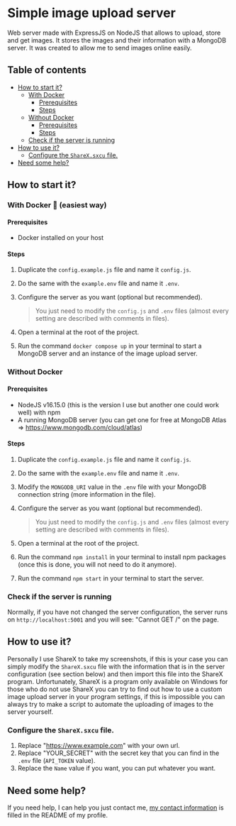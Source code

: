 # Simple image upload server

Web server made with ExpressJS on NodeJS that allows to upload, store and get images. It stores the images and their information with a MongoDB server. It was created to allow me to send images online easily.

## Table of contents

- [How to start it?](#how-to-start-it)
  - [With Docker](#with-docker-🐳-easiest-way)
    - [Prerequisites](#prerequisites)
    - [Steps](#steps)
  - [Without Docker](#without-docker)
    - [Prerequisites](#prerequisites-1)
    - [Steps](#steps-1)
  - [Check if the server is running](#check-if-the-server-is-running)
- [How to use it?](#how-to-use-it)
  - [Configure the `ShareX.sxcu` file.](#configure-the-sharexsxcu-file)
- [Need some help?](#need-some-help)

## How to start it?

### With Docker 🐳 (easiest way)

#### Prerequisites

- Docker installed on your host

#### Steps

1. Duplicate the `config.example.js` file and name it `config.js`.

2. Do the same with the `example.env` file and name it `.env`.

3. Configure the server as you want (optional but recommended).

   > You just need to modify the `config.js` and `.env` files (almost every setting are described with comments in files).

4. Open a terminal at the root of the project.

5. Run the command `docker compose up` in your terminal to start a MongoDB server and an instance of the image upload server.

### Without Docker

#### Prerequisites

- NodeJS v16.15.0 (this is the version I use but another one could work well) with npm
- A running MongoDB server (you can get one for free at MongoDB Atlas => https://www.mongodb.com/cloud/atlas)

#### Steps

1. Duplicate the `config.example.js` file and name it `config.js`.

2. Do the same with the `example.env` file and name it `.env`.

3. Modify the `MONGODB_URI` value in the `.env` file with your MongoDB connection string (more information in the file).

4. Configure the server as you want (optional but recommended).

   > You just need to modify the `config.js` and `.env` files (almost every setting are described with comments in files).

5. Open a terminal at the root of the project.

6. Run the command `npm install` in your terminal to install npm packages (once this is done, you will not need to do it anymore).

7. Run the command `npm start` in your terminal to start the server.

### Check if the server is running

Normally, if you have not changed the server configuration, the server runs on `http://localhost:5001` and you will see: "Cannot GET /" on the page.

## How to use it?

Personally I use ShareX to take my screenshots, if this is your case you can simply modify the `ShareX.sxcu` file with the information that is in the server configuration (see section below) and then import this file into the ShareX program. Unfortunately, ShareX is a program only available on Windows for those who do not use ShareX you can try to find out how to use a custom image upload server in your program settings, if this is impossible you can always try to make a script to automate the uploading of images to the server yourself.

### Configure the `ShareX.sxcu` file.

1. Replace "https://www.example.com" with your own url.
2. Replace "YOUR_SECRET" with the secret key that you can find in the `.env` file (`API_TOKEN` value).
3. Replace the `Name` value if you want, you can put whatever you want.

## Need some help?

If you need help, I can help you just contact me, [my contact information](https://github.com/killbinvlog#contact-me) is filled in the README of my profile.

